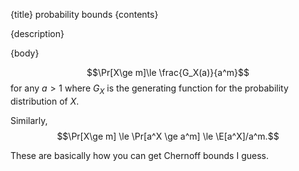 {title}
probability bounds
{contents}

{description}

{body}

$$\Pr[X\ge m]\le \frac{G_X(a)}{a^m}$$ 
for any $a>1$ where $G_X$ is the generating function for the
probability distribution of $X.$ 

Similarly, 
$$\Pr[X\ge m] \le \Pr[a^X \ge a^m] \le \E[a^X]/a^m.$$


These are basically how you can get Chernoff bounds I guess.

